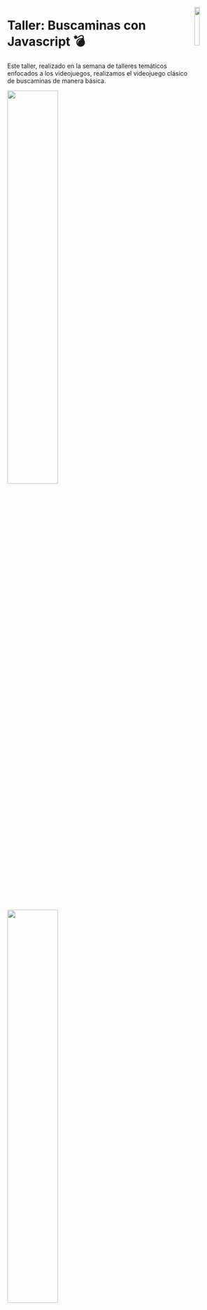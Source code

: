 
<p>
  <img src="https://media.giphy.com/media/v1.Y2lkPTc5MGI3NjExZG5qd3lpdjI1ZjZqaTFvYXhvOWw1bGZmNGV4MjI3d3VpZ2prMnZwdCZlcD12MV9pbnRlcm5hbF9naWZfYnlfaWQmY3Q9cw/gJ1zlEIw4c30qpyooF/giphy.gif" align = "right" width="15%"  />
</p>

# Taller: Buscaminas con Javascript 💣


Este taller, realizado en la semana de talleres temáticos enfocados a los videojuegos, realizamos el videojuego clásico de buscaminas de manera básica.

  <div align="left">
    <img src="https://scontent-qro1-2.xx.fbcdn.net/v/t39.30808-6/430969735_788417273331810_7953599552117641095_n.jpg?_nc_cat=109&ccb=1-7&_nc_sid=dd5e9f&_nc_eui2=AeH8llwIwtBYJlUJ9Co3mdd6SaA4r--XK_hJoDiv75cr-Gk2SEPNyLbW_Feq9pfWJRcKf-ssO28tHuUZd3EzEqZq&_nc_ohc=S-6TgXDOC68AX9FhTk0&_nc_ht=scontent-qro1-2.xx&oh=00_AfAXgBwHcJM0xgK0009uVMmvDzJPsYoCtQDUr1sehl2pqA&oe=65EAF85E" width="48%" />
    <img src="https://media.giphy.com/media/v1.Y2lkPTc5MGI3NjExZXBobWV4eG5yOTFodWV2enIzZHptcjY2NHl2bzE2cWd1c3JzM2d2cyZlcD12MV9pbnRlcm5hbF9naWZfYnlfaWQmY3Q9Zw/l3V0GQMoaDLVbjXEI/giphy.gif" width="48%" />
  </div>
<br>

### Taller realizado por:
#### [David Elias González García](https://github.com/se2510) - Generación 45 de PROTECO
#### [Juan Ángeles](https://github.com/JohnKun136NVCP ) - Generación 41 de PROTECO
